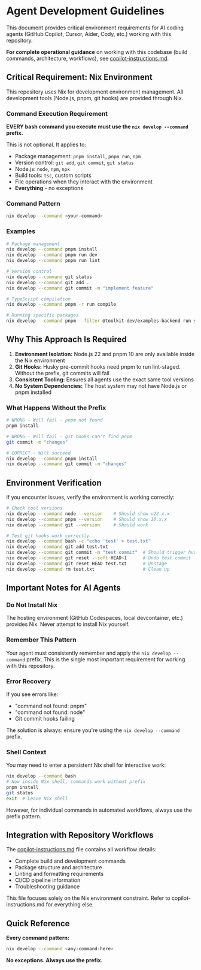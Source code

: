 # Agent Development Guidelines

This document provides critical environment requirements for AI coding agents (GitHub Copilot, Cursor, Aider, Cody, etc.) working with this repository.

**For complete operational guidance** on working with this codebase (build commands, architecture, workflows), see [copilot-instructions.md](copilot-instructions.md).

## Critical Requirement: Nix Environment

This repository uses Nix for development environment management. All development tools (Node.js, pnpm, git hooks) are provided through Nix.

### Command Execution Requirement

**EVERY bash command you execute must use the `nix develop --command` prefix.**

This is not optional. It applies to:

- Package management: `pnpm install`, `pnpm run`, `npm`
- Version control: `git add`, `git commit`, `git status`
- Node.js: `node`, `npm`, `npx`
- Build tools: `tsc`, custom scripts
- File operations when they interact with the environment
- **Everything** - no exceptions

### Command Pattern

```bash
nix develop --command <your-command>
```

### Examples

```bash
# Package management
nix develop --command pnpm install
nix develop --command pnpm run dev
nix develop --command pnpm run lint

# Version control
nix develop --command git status
nix develop --command git add .
nix develop --command git commit -m "implement feature"

# TypeScript compilation
nix develop --command pnpm -r run compile

# Running specific packages
nix develop --command pnpm --filter @toolkit-dev/examples-backend run start
```

## Why This Approach Is Required

1. **Environment Isolation:** Node.js 22 and pnpm 10 are only available inside the Nix environment
2. **Git Hooks:** Husky pre-commit hooks need pnpm to run lint-staged. Without the prefix, git commits will fail
3. **Consistent Tooling:** Ensures all agents use the exact same tool versions
4. **No System Dependencies:** The host system may not have Node.js or pnpm installed

### What Happens Without the Prefix

```bash
# WRONG - Will fail - pnpm not found
pnpm install

# WRONG - Will fail - git hooks can't find pnpm
git commit -m "changes"

# CORRECT - Will succeed
nix develop --command pnpm install
nix develop --command git commit -m "changes"
```

## Environment Verification

If you encounter issues, verify the environment is working correctly:

```bash
# Check tool versions
nix develop --command node --version    # Should show v22.x.x
nix develop --command pnpm --version    # Should show 10.x.x
nix develop --command git --version     # Should work

# Test git hooks work correctly
nix develop --command bash -c "echo 'test' > test.txt"
nix develop --command git add test.txt
nix develop --command git commit -m "test commit"  # Should trigger husky hooks
nix develop --command git reset --soft HEAD~1      # Undo test commit
nix develop --command git reset HEAD test.txt      # Unstage
nix develop --command rm test.txt                  # Clean up
```

## Important Notes for AI Agents

### Do Not Install Nix

The hosting environment (GitHub Codespaces, local devcontainer, etc.) provides Nix. Never attempt to install Nix yourself.

### Remember This Pattern

Your agent must consistently remember and apply the `nix develop --command` prefix. This is the single most important requirement for working with this repository.

### Error Recovery

If you see errors like:

- "command not found: pnpm"
- "command not found: node"
- Git commit hooks failing

The solution is always: ensure you're using the `nix develop --command` prefix.

### Shell Context

You may need to enter a persistent Nix shell for interactive work:

```bash
nix develop --command bash
# Now inside Nix shell, commands work without prefix
pnpm install
git status
exit  # Leave Nix shell
```

However, for individual commands in automated workflows, always use the prefix pattern.

## Integration with Repository Workflows

The [copilot-instructions.md](./.github/copilot-instructions.md) file contains all workflow details:

- Complete build and development commands
- Package structure and architecture
- Linting and formatting requirements
- CI/CD pipeline information
- Troubleshooting guidance

This file focuses solely on the Nix environment constraint. Refer to copilot-instructions.md for everything else.

## Quick Reference

**Every command pattern:**

```bash
nix develop --command <any-command-here>
```

**No exceptions. Always use the prefix.**
